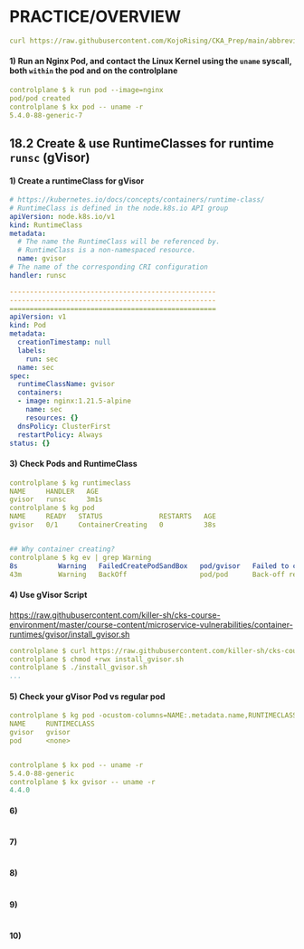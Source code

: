 # PRACTICE/OVERVIEW
```yaml
curl https://raw.githubusercontent.com/KojoRising/CKA_Prep/main/abbreviated_alias.sh > alias.sh && source alias.sh
```

#### 1) Run an Nginx Pod, and contact the Linux Kernel using the `uname` syscall, both `within` the pod and on the controlplane
```yaml
controlplane $ k run pod --image=nginx 
pod/pod created
controlplane $ kx pod -- uname -r
5.4.0-88-generic-7
```

## 18.2 Create & use RuntimeClasses for runtime `runsc` (gVisor)

#### 1) Create a runtimeClass for gVisor
```yaml
# https://kubernetes.io/docs/concepts/containers/runtime-class/
# RuntimeClass is defined in the node.k8s.io API group
apiVersion: node.k8s.io/v1
kind: RuntimeClass
metadata:
  # The name the RuntimeClass will be referenced by.
  # RuntimeClass is a non-namespaced resource.
  name: gvisor 
# The name of the corresponding CRI configuration
handler: runsc

---------------------------------------------------
---------------------------------------------------
===================================================
apiVersion: v1
kind: Pod
metadata:
  creationTimestamp: null
  labels:
    run: sec
  name: sec
spec:
  runtimeClassName: gvisor
  containers:
  - image: nginx:1.21.5-alpine
    name: sec
    resources: {}
  dnsPolicy: ClusterFirst
  restartPolicy: Always
status: {}
```

#### 3) Check Pods and RuntimeClass
```yaml
controlplane $ kg runtimeclass
NAME     HANDLER   AGE
gvisor   runsc     3m1s
controlplane $ kg pod
NAME     READY   STATUS              RESTARTS   AGE
gvisor   0/1     ContainerCreating   0          38s


## Why container creating?
controlplane $ kg ev | grep Warning
8s          Warning   FailedCreatePodSandBox   pod/gvisor   Failed to create pod sandbox: rpc error: code = Unknown desc = failed to get sandbox runtime: no runtime for "runsc" is configured
43m         Warning   BackOff                  pod/pod      Back-off restarting failed container
```

#### 4) Use gVisor Script
https://raw.githubusercontent.com/killer-sh/cks-course-environment/master/course-content/microservice-vulnerabilities/container-runtimes/gvisor/install_gvisor.sh
```yaml
controlplane $ curl https://raw.githubusercontent.com/killer-sh/cks-course-environment/master/course-content/microservice-vulnerabilities/container-runtimes/gvisor/install_gvisor.sh > install_gvisor.sh
controlplane $ chmod +rwx install_gvisor.sh
controlplane $ ./install_gvisor.sh
...
```

#### 5) Check your gVisor Pod vs regular pod
```yaml
controlplane $ kg pod -ocustom-columns=NAME:.metadata.name,RUNTIMECLASS:..runtimeClassName
NAME     RUNTIMECLASS
gvisor   gvisor
pod      <none>


controlplane $ kx pod -- uname -r
5.4.0-88-generic
controlplane $ kx gvisor -- uname -r
4.4.0

```

#### 6) 
```yaml

```

#### 7)
```yaml

```

#### 8)
```yaml

```

#### 9)
```yaml

```

#### 10)
```yaml

```

